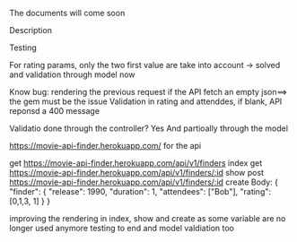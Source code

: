 The documents will come soon

Description

Testing


For rating params, only the two first value are take into account -> solved and validation through model now



Know bug:
rendering the previous request if the API fetch an empty json==> the gem must be the issue
Validation in rating and attenddes, if blank, API reponsd a 400 message

Validatio done through the controller?
Yes 
And partioally through the model

https://movie-api-finder.herokuapp.com/ for the api

get https://movie-api-finder.herokuapp.com/api/v1/finders index
get https://movie-api-finder.herokuapp.com/api/v1/finders/:id show
post https://movie-api-finder.herokuapp.com/api/v1/finders/:id create
  Body: { "finder": { 
        "release": 1990,
        "duration": 1,
        "attendees": ["Bob"],
        "rating": [0,1,3, 1] } }

improving the rendering in index, show and create as some variable are no longer used anymore
testing to end and model valdiation too


